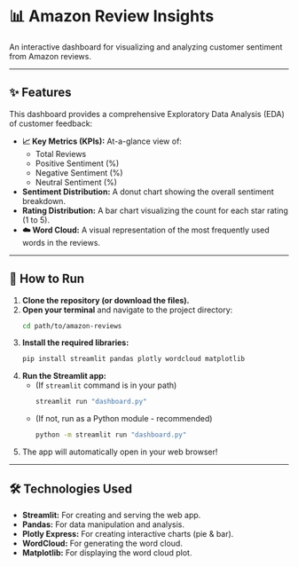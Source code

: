 # 📊 Amazon Review Insights

An interactive dashboard for visualizing and analyzing customer sentiment from Amazon reviews.

---

## ✨ Features

This dashboard provides a comprehensive Exploratory Data Analysis (EDA) of customer feedback:

* **📈 Key Metrics (KPIs):** At-a-glance view of:
    * Total Reviews
    * Positive Sentiment (%)
    * Negative Sentiment (%)
    * Neutral Sentiment (%)
* **Sentiment Distribution:** A donut chart showing the overall sentiment breakdown.
* **Rating Distribution:** A bar chart visualizing the count for each star rating (1 to 5).
* **☁️ Word Cloud:** A visual representation of the most frequently used words in the reviews.

---

## 🚀 How to Run

1.  **Clone the repository (or download the files).**
2.  **Open your terminal** and navigate to the project directory:
    ```bash
    cd path/to/amazon-reviews
    ```
3.  **Install the required libraries:**
    ```bash
    pip install streamlit pandas plotly wordcloud matplotlib
    ```
4.  **Run the Streamlit app:**
    * (If `streamlit` command is in your path)
        ```bash
        streamlit run "dashboard.py"
        ```
    * (If not, run as a Python module - recommended)
        ```bash
        python -m streamlit run "dashboard.py"
        ```
5.  The app will automatically open in your web browser!

---

## 🛠️ Technologies Used

* **Streamlit:** For creating and serving the web app.
* **Pandas:** For data manipulation and analysis.
* **Plotly Express:** For creating interactive charts (pie & bar).
* **WordCloud:** For generating the word cloud.
* **Matplotlib:** For displaying the word cloud plot.